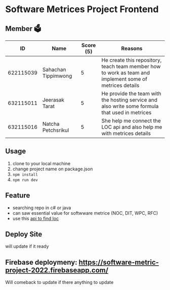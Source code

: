 # Software Metrices Project Frontend

## Member 🗳

| ID | Name | Score (5) | Reasons |
|----|------|-----------|---------|
|622115039 | Sahachan Tippimwong | 5 | He create this repository, teach team member how to work as team and implement some of metrices details |
|632115011 | Jeerasak Tarat | 5 | He provide the team with the hosting service and also write some formula that used in metrices |
|632115016 | Natcha Petchsrikul | 5 | She help me connect the LOC api and also help me with metrices details |

## Usage

1. clone to your local machine
2. change project name on package.json
3. `npm install`
4. `npm run dev`

## Feature

- searching repo in c# or java
- can saw essential value for softwware metrice (NOC, DIT, WPC, RFC)
- use this [api to find loc](https://codetabs.com/count-loc/count-loc-online.html)

## Deploy Site

will update if it ready

Firebase deploymeny: https://software-metric-project-2022.firebaseapp.com/
---

Will comeback to update if there anything to update
